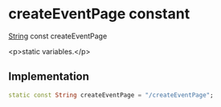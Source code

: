 


# createEventPage constant







[String](https:api.flutter.dev/flutter/dart-core/String-class.html) const createEventPage
  




\<p\>static variables.\</p\>



## Implementation

```dart
static const String createEventPage = "/createEventPage";
```








